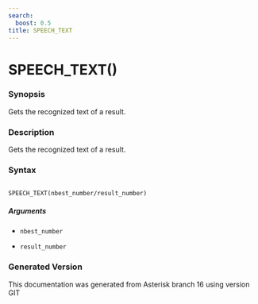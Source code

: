 ```yaml
---
search:
  boost: 0.5
title: SPEECH_TEXT
---
```


# SPEECH_TEXT()

### Synopsis

Gets the recognized text of a result.

### Description

Gets the recognized text of a result.<br>


### Syntax


```

SPEECH_TEXT(nbest_number/result_number)
```
##### Arguments


* `nbest_number`

* `result_number`


### Generated Version

This documentation was generated from Asterisk branch 16 using version GIT 